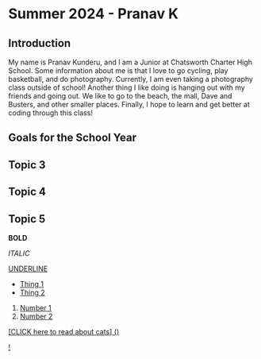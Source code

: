# Summer 2024 - Pranav K

## Introduction
My name is Pranav Kunderu, and I am a Junior at Chatsworth Charter High School. Some information about me is that I love to go cycling, play basketball, and do photography. Currently, I am even taking a photography class outside of school! Another thing I like doing is hanging out with my friends and going out. We like to go to the beach, the mall, Dave and Busters, and other smaller places. Finally, I hope to learn and get better at coding through this class!

## Goals for the School Year


## Topic 3

## Topic 4

## Topic 5

**BOLD**

*ITALIC*

<u>UNDERLINE<u/>

- Thing 1
- Thing 2

1. Number 1
2. Number 2

[CLICK here to read about cats] ()

! []()
